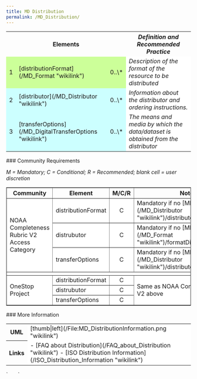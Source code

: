 ```yaml
---
title: MD Distribution
permalink: /MD_Distribution/
---
```


<table class="wikitable">
<tr>
<th colspan="3">
Elements

</th>
<th>
<i>Definition and Recommended Practice</i>

</th>
</tr>
<tr>
<td bgcolor="CCFF99">
1

</td>
<td bgcolor="CCFF99">
[distributionFormat](/MD_Format "wikilink")

</td>
<td bgcolor="CCFF99">
0..\*

</td>
<td valign="top" bgcolor="FFFFFF">
<i>Description of the format of the resource to be distributed</i>

</td>
</tr>
<tr>
<td bgcolor="CCFFFF">
2

</td>
<td bgcolor="CCFFFF">
[distributor](/MD_Distributor "wikilink")

</td>
<td bgcolor="CCFFFF">
0..\*

</td>
<td valign="top" bgcolor="FFFFFF">
<i>Information about the distributor and ordering instructions.</i>

</td>
</tr>
<tr>
<td bgcolor="CCFFFF">
3

</td>
<td bgcolor="CCFFFF">
[transferOptions](/MD_DigitalTransferOptions "wikilink")

</td>
<td bgcolor="CCFFFF">
0..\*

</td>
<td bgcolor="FFFFFF">
<i>The means and media by which the data/dataset is obtained from the distributor</i>

</td>
</tr>
</table>
### Community Requirements

*M = Mandatory; C = Conditional; R = Recommended; blank cell = user discretion*

<table class="wikitable" border="1">
<tr>
<th>
Community

</th>
<th>
Element

</th>
<th>
M/C/R

</th>
<th>
Notes

</th>
</tr>
<tr bgcolor="FFFFFF" border="2">
<td rowspan="3">
NOAA Completeness Rubric V2
Access Category

</td>
<td>
distributionFormat

</td>
<td align="center">
C

</td>
<td>
Mandatory if no [MD_Distributor](/MD_Distributor "wikilink")/distributorFormat

</td>
</tr>
<tr bgcolor="FFFFFF">
<td>
distrubutor

</td>
<td align="center">
C

</td>
<td>
Mandatory if no [MD_Format](/MD_Format "wikilink")/formatDistributor

</td>
</tr>
<tr bgcolor="FFFFFF">
<td>
transferOptions

</td>
<td align="center">
C

</td>
<td>
Mandatory if no [MD_Distributor](/MD_Distributor "wikilink")/distributorTransferOptions

</td>
</tr>
<tr>
<th colspan="6">
</th>
</tr>
<tr bgcolor="FFFFFF" border="2">
<td rowspan="3">
OneStop Project

</td>
<td>
distributionFormat

</td>
<td align="center">
C

</td>
<td rowspan="3">
Same as NOAA Completeness Rubric V2 above

</td>
</tr>
<tr bgcolor="FFFFFF">
<td>
distrubutor

</td>
<td align="center">
C

</td>
</tr>
<tr bgcolor="FFFFFF">
<td>
transferOptions

</td>
<td align="center">
C

</td>
</tr>
</table>
### More Information

<table class="wikitable">
<tr>
<th>
UML

</th>
<td bgcolor="FFFFFF">
[thumb|left](/File:MD_DistributionInformation.png "wikilink")

</td>
</tr>
<tr>
<th>
Links

</th>
<td bgcolor="FFFFFF">
-   [FAQ about Distribution](/FAQ_about_Distribution "wikilink")
-   [ISO Distribution Information](/ISO_Distribution_Information "wikilink")

</td>
</tr>
</table>
`       `